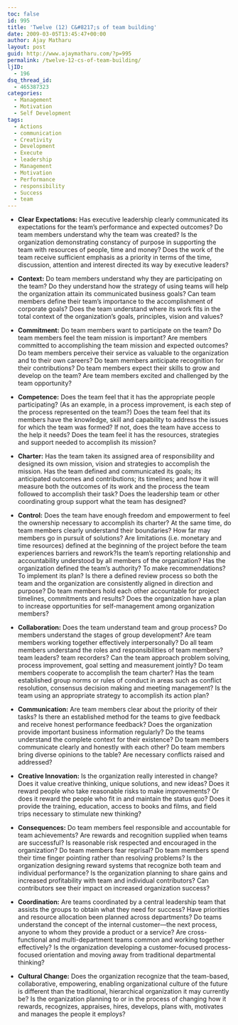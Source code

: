```yaml
---
toc: false
id: 995
title: 'Twelve (12) C&#8217;s of team building'
date: 2009-03-05T13:45:47+00:00
author: Ajay Matharu
layout: post
guid: http://www.ajaymatharu.com/?p=995
permalink: /twelve-12-cs-of-team-building/
ljID:
  - 196
dsq_thread_id:
  - 465387323
categories:
  - Management
  - Motivation
  - Self Development
tags:
  - Actions
  - communication
  - Creativity
  - Development
  - Execute
  - leadership
  - Management
  - Motivation
  - Performance
  - responsibility
  - Success
  - team
---
```

  * **Clear Expectations:** Has executive leadership clearly communicated its expectations for the team’s performance and expected outcomes? Do team members understand why the team was created? Is the organization demonstrating constancy of purpose in supporting the team with resources of people, time and money? Does the work of the team receive sufficient emphasis as a priority in terms of the time, discussion, attention and interest directed its way by executive leaders?
  * **Context:** Do team members understand why they are participating on the team? Do they understand how the strategy of using teams will help the organization attain its communicated business goals? Can team members define their team’s importance to the accomplishment of corporate goals? Does the team understand where its work fits in the total context of the organization’s goals, principles, vision and values?
  * **Commitment:** Do team members want to participate on the team? Do team members feel the team mission is important? Are members committed to accomplishing the team mission and expected outcomes? Do team members perceive their service as valuable to the organization and to their own careers? Do team members anticipate recognition for their contributions? Do team members expect their skills to grow and develop on the team? Are team members excited and challenged by the team opportunity?

  * **Competence:** Does the team feel that it has the appropriate people participating? (As an example, in a process improvement, is each step of the process represented on the team?) Does the team feel that its members have the knowledge, skill and capability to address the issues for which the team was formed? If not, does the team have access to the help it needs? Does the team feel it has the resources, strategies and support needed to accomplish its mission?

  * **Charter:** Has the team taken its assigned area of responsibility and designed its own mission, vision and strategies to accomplish the mission. Has the team defined and communicated its goals; its anticipated outcomes and contributions; its timelines; and how it will measure both the outcomes of its work and the process the team followed to accomplish their task? Does the leadership team or other coordinating group support what the team has designed?

  * **Control:** Does the team have enough freedom and empowerment to feel the ownership necessary to accomplish its charter? At the same time, do team members clearly understand their boundaries? How far may members go in pursuit of solutions? Are limitations (i.e. monetary and time resources) defined at the beginning of the project before the team experiences barriers and rework?Is the team’s reporting relationship and accountability understood by all members of the organization? Has the organization defined the team’s authority? To make recommendations? To implement its plan? Is there a defined review process so both the team and the organization are consistently aligned in direction and purpose? Do team members hold each other accountable for project timelines, commitments and results? Does the organization have a plan to increase opportunities for self-management among organization members?

  * **Collaboration:** Does the team understand team and group process? Do members understand the stages of group development? Are team members working together effectively interpersonally? Do all team members understand the roles and responsibilities of team members? team leaders? team recorders? Can the team approach problem solving, process improvement, goal setting and measurement jointly? Do team members cooperate to accomplish the team charter? Has the team established group norms or rules of conduct in areas such as conflict resolution, consensus decision making and meeting management? Is the team using an appropriate strategy to accomplish its action plan?

  * **Communication:** Are team members clear about the priority of their tasks? Is there an established method for the teams to give feedback and receive honest performance feedback? Does the organization provide important business information regularly? Do the teams understand the complete context for their existence? Do team members communicate clearly and honestly with each other? Do team members bring diverse opinions to the table? Are necessary conflicts raised and addressed?

  * **Creative Innovation:** Is the organization really interested in change? Does it value creative thinking, unique solutions, and new ideas? Does it reward people who take reasonable risks to make improvements? Or does it reward the people who fit in and maintain the status quo? Does it provide the training, education, access to books and films, and field trips necessary to stimulate new thinking?

  * **Consequences:** Do team members feel responsible and accountable for team achievements? Are rewards and recognition supplied when teams are successful? Is reasonable risk respected and encouraged in the organization? Do team members fear reprisal? Do team members spend their time finger pointing rather than resolving problems? Is the organization designing reward systems that recognize both team and individual performance? Is the organization planning to share gains and increased profitability with team and individual contributors? Can contributors see their impact on increased organization success?

  * **Coordination:** Are teams coordinated by a central leadership team that assists the groups to obtain what they need for success? Have priorities and resource allocation been planned across departments? Do teams understand the concept of the internal customer—the next process, anyone to whom they provide a product or a service? Are cross-functional and multi-department teams common and working together effectively? Is the organization developing a customer-focused process-focused orientation and moving away from traditional departmental thinking?

  * **Cultural Change:** Does the organization recognize that the team-based, collaborative, empowering, enabling organizational culture of the future is different than the traditional, hierarchical organization it may currently be? Is the organization planning to or in the process of changing how it rewards, recognizes, appraises, hires, develops, plans with, motivates and manages the people it employs?
